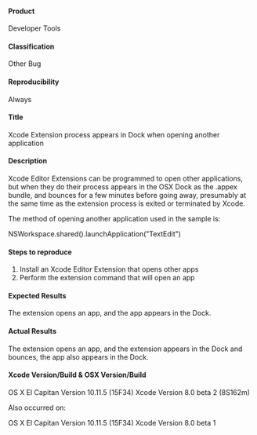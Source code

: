 
#### Product
Developer Tools

#### Classification
Other Bug

#### Reproducibility
Always

#### Title
Xcode Extension process appears in Dock when opening another application

#### Description
Xcode Editor Extensions can be programmed to open other applications, but when they do their process appears in the OSX Dock as the .appex bundle, and bounces for a few minutes before going away, presumably at the same time as the extension process is exited or terminated by Xcode.

The method of opening another application used in the sample is:

NSWorkspace.shared().launchApplication("TextEdit")

#### Steps to reproduce
1. Install an Xcode Editor Extension that opens other apps
2. Perform the extension command that will open an app

#### Expected Results
The extension opens an app, and the app appears in the Dock.

#### Actual Results
The extension opens an app, and the extension appears in the Dock and bounces, the app also appears in the Dock.

#### Xcode Version/Build & OSX Version/Build

OS X El Capitan Version 10.11.5 (15F34)
Xcode Version 8.0 beta 2 (8S162m)

Also occurred on:

OS X El Capitan Version 10.11.5 (15F34)
Xcode Version 8.0 beta 1
